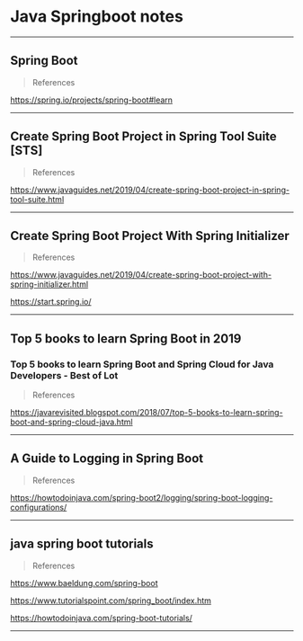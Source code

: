 # Java Springboot notes

---

## Spring Boot

> References

<https://spring.io/projects/spring-boot#learn>

---

## Create Spring Boot Project in Spring Tool Suite [STS]

> References

<https://www.javaguides.net/2019/04/create-spring-boot-project-in-spring-tool-suite.html>

---

## Create Spring Boot Project With Spring Initializer

> References

<https://www.javaguides.net/2019/04/create-spring-boot-project-with-spring-initializer.html>

<https://start.spring.io/>

---

## Top 5 books to learn Spring Boot in 2019

### Top 5 books to learn Spring Boot and Spring Cloud for Java Developers - Best of Lot

> References

<https://javarevisited.blogspot.com/2018/07/top-5-books-to-learn-spring-boot-and-spring-cloud-java.html>

---

## A Guide to Logging in Spring Boot

> References

<https://howtodoinjava.com/spring-boot2/logging/spring-boot-logging-configurations/>

---

## java spring boot tutorials

> References

<https://www.baeldung.com/spring-boot>

<https://www.tutorialspoint.com/spring_boot/index.htm>

<https://howtodoinjava.com/spring-boot-tutorials/>

---

